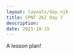 ```yaml
---
layout: layouts/day.njk
title: CPNT 262 Day 7
description: 
date: 2021-10-15
---
```


A lesson plan!